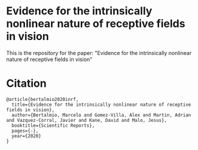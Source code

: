 # Evidence for the intrinsically nonlinear nature of receptive fields in vision

This is the repository for the paper: "Evidence for the intrinsically nonlinear nature of receptive fields in vision"

# Citation

    @article{bertalmio2020inrf,
      title={Evidence for the intrinsically nonlinear nature of receptive fields in vision},
      author={Bertalmio, Marcelo and Gomez-Villa, Alex and Martin, Adrian and Vazquez-Corral, Javier and Kane, David and Malo, Jesus},
      booktitle={Scientific Reports},
      pages={-},
      year={2020}
    }
